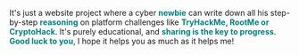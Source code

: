 It's just a website project where a cyber <strong><font color="teal">newbie</strong></font> can write down all his step-by-step <strong><font color="teal">reasoning</strong></font> on platform challenges like <strong><font color="teal">TryHackMe, RootMe or CryptoHack</strong></font>. 
It's purely educational, and <strong><font color="teal">sharing is the key to progress</strong></font>.  
<strong><font color="teal">Good luck to you</strong></font>, I hope it helps you as much as it helps me! 
